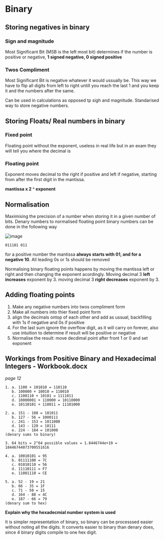 # Binary

## Storing negatives in binary

### Sign and magnitude
Most Significant Bit (MSB is the left most bit) determines if the number is positive or negative, **1 signed negative, 0 signed positive**

### Twos Compliment
Most Significant Bit is negative whatever it would ussually be. This way we have to flip all digits from left to right untill you reach the last 1 and you keep it and the numbers after the same. 

Can be used in calculations as opposed tp sigh and magnitude. Standarised way to store negative numbers.

## Storing Floats/ Real numbers in binary

### Fixed point
Floating point without the exponent, useless in real life but in an exam they will tell you where the decimal is

### Floating point
Exponent moves decimal to the right if positive and left if negative, starting from after the first digit in the mantissa.

**mantissa x 2 ^ exponent**

## Normalisation
Maximising the precision of a number when storing it in a given number of bits. Denary numbers to normalised floating point binary numbers can be done in the following way

![image](https://user-images.githubusercontent.com/72783315/157253704-b0537772-56ba-4de6-90bb-0f921a1babe7.png)

`011101 011`

for a positive number the mantissa **always starts with 01, and for a negative 10**. All leading 0s or 1s should be removed

Normalising binary floating points happens by moving the mantissa left or right and then changing the exponent acordingly. Moving decimal 3 **left increases** exponent by 3. moving decimal 3 **right decreases** exponent by 3.

## Adding floating points
1. Make any negative numbers into twos compliment form
2. Make all numbers into thier fixed point form
3. align the decimals ontop of each other and add as ussual, backfilling with 1s if negative and 0s if positive
4. For the last sum ignore the overflow digit, as it will carry on forever, also use intuition to determine if result will be positive or negative
5. Normalise the result: move decdimal point after front 1 or 0 and set exponent

## Workings from Positive Binary and Hexadecimal Integers - Workbook.docx
*page 12*

```
1. a. 1100 + 101010 = 110110
   b. 100000 + 10010 = 110010
   c. 1100110 + 10101 = 1111011
   d. 10000001 + 110000 = 10110000
   e. 10110101 + 110011 = 11101000
   
2. a. 151 - 108 = 101011
   b. 127 - 56 = 1000111
   c. 241 - 153 = 1011000
   d. 143 - 120 = 10111
   e. 224 - 184 = 101000
(denary sums to binary)

3. 64 bits = 2^64 possible values = 1.8446744e+19 = 18446744073709551616

4. a. 10010101 = 95
   b. 01111100 = 7C
   c. 01010110 = 56
   d. 11110111 = F7
   e. 11001110 = CE
   
5. a. 52 - 19 = 21
   b. 66 - 35 = 1F
   c. 71 - 50 = 15
   d. 164 - 88 = 4C
   e. 187 - 66 = 79
(denary sum to hex)
```
   
**Explain why the hexadecmial number system is used**

It is simpler representation of binary, so binary can be processsed easier without noting all the digits.
It converts easier to binary than denary does, since 4 binary digits compile to one hex digit.

